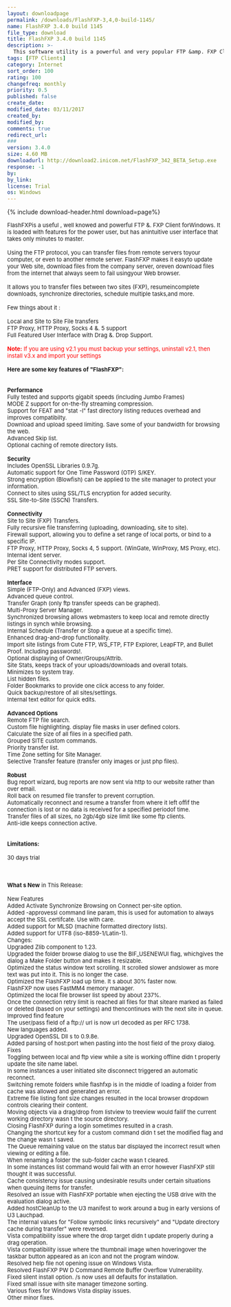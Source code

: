 ```yaml
---
layout: downloadpage
permalink: /downloads/FlashFXP-3,4,0-build-1145/
name: FlashFXP 3.4.0 build 1145
file_type: download
title: FlashFXP 3.4.0 build 1145
description: >-
  This software utility is a powerful and very popular FTP &amp. FXP Client
tags: [FTP Clients]
category: Internet
sort_order: 100
rating: 100
changefreq: monthly
priority: 0.5
published: false
create_date: 
modified_date: 03/11/2017
created_by: 
modified_by: 
comments: true
redirect_url: 
### 
version: 3.4.0 
size: 4.60 MB
downloadurl: http://download2.inicom.net/FlashFXP_342_BETA_Setup.exe
response: -1
by: 
by_link: 
license: Trial
os: Windows
---
```


{% include download-header.html download=page%}

<p style="fix-download-text !important">
<p><font size="2">FlashFXPis a useful , well knowed and powerful FTP &amp;. FXP Client forWindows. It is loaded with features for the power user, but has anintuitive user interface that takes only minutes to master. <br />
<br />
Using the FTP protocol, you can transfer files from remote servers toyour computer, or even to another remote server. FlashFXP makes it easyto update your Web site, download files from the company server, oreven download files from the internet that always seem to fail usingyour Web browser. <br />
<br />
It allows you to transfer files between two sites (FXP), resumeincomplete downloads, synchronize directories, schedule multiple tasks,and more.<br />
<br />
Few things about it :<br />
<br />
Local and Site to Site File transfers <br />
FTP Proxy, HTTP Proxy, Socks 4 &amp;. 5 support <br />
Full Featured User Interface with Drag &amp;. Drop Support.<br />
<br />
<font color="#ff0000"><strong>Note:</strong> If you are using v2.1 you must backup your settings, uninstall v2.1, then install v3.x and import your settings</font><br />
<br />
<span><strong>Here are some key features of "FlashFXP":</strong></span><br />
<br />
<br />
<strong>Performance </strong><br />
Fully tested and supports gigabit speeds (including Jumbo Frames) <br />
MODE Z support for on-the-fly streaming compression. <br />
Support for FEAT and "stat -l" fast directory listing reduces overhead and improves compatibilty. <br />
Download and upload speed limiting. Save some of your bandwidth for browsing the web. <br />
Advanced Skip list. <br />
Optional caching of remote directory lists. <br />
<br />
<strong>Security</strong> <br />
Includes OpenSSL Libraries 0.9.7g. <br />
Automatic support for One Time Password (OTP) S/KEY. <br />
Strong encryption (Blowfish) can be applied to the site manager to protect your information. <br />
Connect to sites using SSL/TLS encryption for added security. <br />
SSL Site-to-Site (SSCN) Transfers. <br />
<br />
<strong>Connectivity</strong><br />
Site to Site (FXP) Transfers. <br />
Fully recursive file transferring (uploading, downloading, site to site). <br />
Firewall support, allowing you to define a set range of local ports, or bind to a specific IP. <br />
FTP Proxy, HTTP Proxy, Socks 4, 5 support. (WinGate, WinProxy, MS Proxy, etc). <br />
Internal ident server. <br />
Per Site Connectivity modes support. <br />
PRET support for distributed FTP servers. <br />
<br />
<strong>Interface </strong><br />
Simple (FTP-Only) and Advanced (FXP) views. <br />
Advanced queue control. <br />
Transfer Graph (only ftp transfer speeds can be graphed). <br />
Multi-Proxy Server Manager. <br />
Synchronized browsing allows webmasters to keep local and remote directly listings in synch while browsing. <br />
Internal Schedule (Transfer or Stop a queue at a specific time). <br />
Enhanced drag-and-drop functionality. <br />
Import site listings from Cute FTP, WS_FTP, FTP Explorer, LeapFTP, and Bullet Proof. Including passwords!. <br />
Optional displaying of Owner/Groups/Attrib. <br />
Site Stats, keeps track of your uploads/downloads and overall totals. <br />
Minimizes to system tray. <br />
List hidden files. <br />
Folder Bookmarks to provide one click access to any folder. <br />
Quick backup/restore of all sites/settings. <br />
Internal text editor for quick edits. <br />
<br />
<strong>Advanced Options </strong><br />
Remote FTP file search. <br />
Custom file highlighting. display file masks in user defined colors. <br />
Calculate the size of all files in a specified path. <br />
Grouped SITE custom commands. <br />
Priority transfer list. <br />
Time Zone setting for Site Manager. <br />
Selective Transfer feature (transfer only images or just php files). <br />
<br />
<strong>Robust </strong><br />
Bug report wizard, bug reports are now sent via http to our website rather than over email. <br />
Roll back on resumed file transfer to prevent corruption. <br />
Automatically reconnect and resume a transfer from where it left offif the connection is lost or no data is received for a specified periodof time. <br />
Transfer files of all sizes, no 2gb/4gb size limit like some ftp clients. <br />
Anti-idle keeps connection active. <br />
<br />
<br />
<span><strong>Limitations:</strong></span><br />
<br />
30 days trial<br />
</font></p>
<div class="celltext_big"><br />
<br />
<font size="2"><strong>What s New</strong> in This Release:<br />
<br />
New Features<br />
Added Activate Synchronize Browsing on Connect per-site option.<br />
Added -approvessl command line param, this is used for automation to always accept the SSL certifcate. Use with care.<br />
Added support for MLSD (machine formatted directory lists).<br />
Added support for UTF8 (iso-8859-1/Latin-1).<br />
Changes:<br />
Upgraded Zlib component to 1.23.<br />
Upgraded the folder browse dialog to use the BIF_USENEWUI flag, whichgives the dialog a Make Folder button and makes it resizable.<br />
Optimized the status window text scrolling. It scrolled slower andslower as more text was put into it. This is no longer the case.<br />
Optimized the FlashFXP load up time. It s about 30% faster now.<br />
FlashFXP now uses FastMM4 memory manager.<br />
Optimized the local file browser list speed by about 237%.<br />
Once the connection retry limit is reached all files for that siteare marked as failed or deleted (based on your settings) and thencontinues with the next site in queue.<br />
Improved find feature<br />
The user/pass field of a ftp:// url is now url decoded as per RFC 1738.<br />
New languages added.<br />
Upgraded OpenSSL Dll s to 0.9.8e.<br />
Added parsing of host:port when pasting into the host field of the proxy dialog.<br />
Fixes<br />
Toggling between local and ftp view while a site is working offline didn t properly update the site name label.<br />
In some instances a user initiated site disconnect triggered an automatic reconnect.<br />
Switching remote folders while flashfxp is in the middle of loading a folder from cache was allowed and generated an error.<br />
Extreme file listing font size changes resulted in the local browser dropdown controls clearing their content.<br />
Moving objects via a drag/drop from listview to treeview would failif the current working directory wasn t the source directory.<br />
Closing FlashFXP during a login sometimes resulted in a crash.<br />
Changing the shortcut key for a custom command didn t set the modified flag and the change wasn t saved.<br />
The Queue remaining value on the status bar displayed the incorrect result when viewing or editing a file.<br />
When renaming a folder the sub-folder cache wasn t cleared.<br />
In some instances list command would fail with an error however FlashFXP still thought it was successful.<br />
Cache consistency issue causing undesirable results under certain situations when queuing items for transfer.<br />
Resolved an issue with FlashFXP portable when ejecting the USB drive with the evaluation dialog active.<br />
Added hostCleanUp to the U3 manifest to work around a bug in early versions of U3 Lauchpad.<br />
The internal values for "Follow symbolic links recursively" and "Update directory cache during transfer" were reversed.<br />
Vista compatibility issue where the drop target didn t update properly during a drag operation.<br />
Vista compatibility issue where the thumbnail image when hoveringover the taskbar button appeared as an icon and not the program window.<br />
Resolved help file not opening issue on Windows Vista.<br />
Resolved FlashFXP PW D Command Remote Buffer Overflow Vulnerability.<br />
Fixed silent install option. /s now uses all defaults for installation.<br />
Fixed small issue with site manager timezone sorting.<br />
Various fixes for Windows Vista display issues.<br />
Other minor fixes.</font></div></p>
